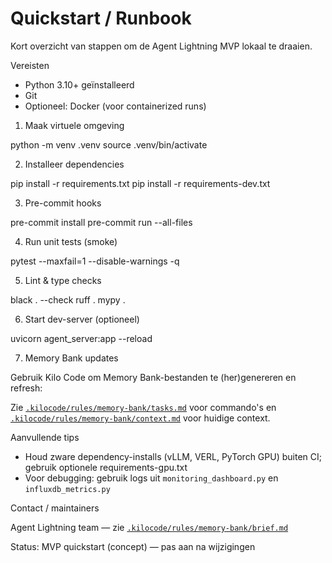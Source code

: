 # Quickstart / Runbook

Kort overzicht van stappen om de Agent Lightning MVP lokaal te draaien.

Vereisten
- Python 3.10+ geïnstalleerd
- Git
- Optioneel: Docker (voor containerized runs)

1) Maak virtuele omgeving

python -m venv .venv
source .venv/bin/activate

2) Installeer dependencies

pip install -r requirements.txt
pip install -r requirements-dev.txt

3) Pre-commit hooks

pre-commit install
pre-commit run --all-files

4) Run unit tests (smoke)

pytest --maxfail=1 --disable-warnings -q

5) Lint & type checks

black . --check
ruff .
mypy .

6) Start dev-server (optioneel)

uvicorn agent_server:app --reload

7) Memory Bank updates

Gebruik Kilo Code om Memory Bank-bestanden te (her)genereren en refresh:

Zie [`.kilocode/rules/memory-bank/tasks.md`](.kilocode/rules/memory-bank/tasks.md:1) voor commando's en [`.kilocode/rules/memory-bank/context.md`](.kilocode/rules/memory-bank/context.md:1) voor huidige context.

Aanvullende tips

- Houd zware dependency-installs (vLLM, VERL, PyTorch GPU) buiten CI; gebruik optionele requirements-gpu.txt
- Voor debugging: gebruik logs uit `monitoring_dashboard.py` en `influxdb_metrics.py`

Contact / maintainers

Agent Lightning team — zie [`.kilocode/rules/memory-bank/brief.md`](.kilocode/rules/memory-bank/brief.md:1)

Status: MVP quickstart (concept) — pas aan na wijzigingen